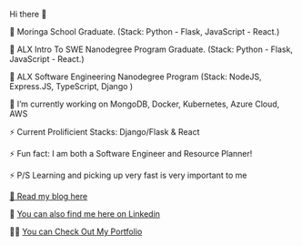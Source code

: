 Hi there 👋

🔭 Moringa School Graduate. (Stack: Python - Flask, JavaScript - React.)

🔭 ALX Intro To SWE Nanodegree Program  Graduate. (Stack: Python - Flask, JavaScript - React.)

🔭  ALX Software Engineering Nanodegree Program (Stack: NodeJS, Express.JS, TypeScript, Django )

🔭 I’m currently working on MongoDB, Docker, Kubernetes, Azure Cloud, AWS

⚡ Current Prolificient Stacks: Django/Flask & React 

⚡ Fun fact: I am both a Software Engineer and Resource Planner!

⚡ P/S Learning and picking up very fast is very important to me

[💬 Read my blog here ](https://richard-miruka.hashnode.dev)

🔭 [You can also find me here on Linkedin](https://www.linkedin.com/in/richard-miruka-05083b147)

🏋🏿 [You can Check Out My Portfolio]()
